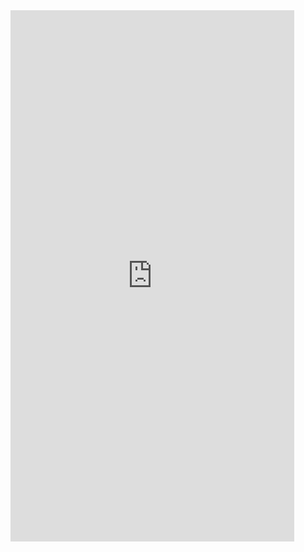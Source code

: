 <iframe  
height=850
width=90%
src="https://ks.wjx.top/vm/YDEcNNH.aspx"  
frameborder=0  
allowfullscreen>
</iframe>
